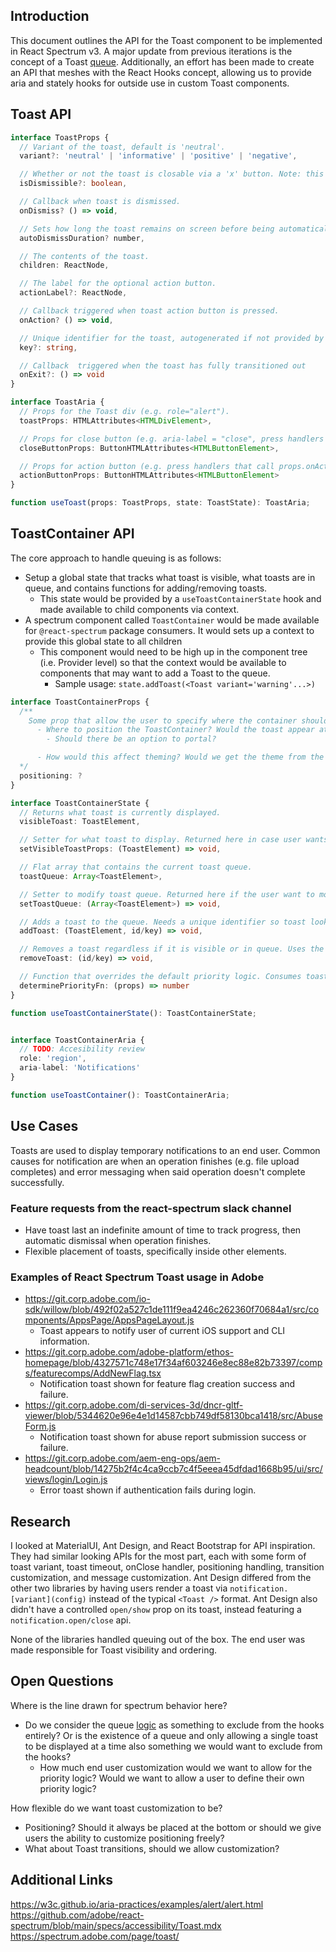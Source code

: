 <!-- Copyright 2020 Adobe. All rights reserved.
This file is licensed to you under the Apache License, Version 2.0 (the "License");
you may not use this file except in compliance with the License. You may obtain a copy
of the License at http://www.apache.org/licenses/LICENSE-2.0
Unless required by applicable law or agreed to in writing, software distributed under
the License is distributed on an "AS IS" BASIS, WITHOUT WARRANTIES OR REPRESENTATIONS
OF ANY KIND, either express or implied. See the License for the specific language
governing permissions and limitations under the License. -->

## Introduction

This document outlines the API for the Toast component to be implemented in React Spectrum v3. A major update from previous iterations is the concept of a Toast [queue](https://spectrum.adobe.com/page/toast/#Priority-queue). Additionally, an effort has been made to create an API that meshes with the React Hooks concept, allowing us to provide aria and stately hooks for outside use in custom Toast components.

## Toast API
```typescript
interface ToastProps {
  // Variant of the toast, default is 'neutral'.
  variant?: 'neutral' | 'informative' | 'positive' | 'negative',

  // Whether or not the toast is closable via a 'x' button. Note: this is a carry over from previous versions.
  isDismissible?: boolean,

  // Callback when toast is dismissed.
  onDismiss? () => void,

  // Sets how long the toast remains on screen before being automatically dismissed. If undefined, the toast remains indefinitely.
  autoDismissDuration? number,

  // The contents of the toast.
  children: ReactNode,

  // The label for the optional action button.
  actionLabel?: ReactNode,

  // Callback triggered when toast action button is pressed.
  onAction? () => void,

  // Unique identifier for the toast, autogenerated if not provided by the user.
  key?: string,

  // Callback  triggered when the toast has fully transitioned out
  onExit?: () => void
}

interface ToastAria {
  // Props for the Toast div (e.g. role="alert").
  toastProps: HTMLAttributes<HTMLDivElement>,

  // Props for close button (e.g. aria-label = "close", press handlers that call props.onDismiss).
  closeButtonProps: ButtonHTMLAttributes<HTMLButtonElement>,

  // Props for action button (e.g. press handlers that call props.onAction)
  actionButtonProps: ButtonHTMLAttributes<HTMLButtonElement>
}

function useToast(props: ToastProps, state: ToastState): ToastAria;
```

## ToastContainer API

The core approach to handle queuing is as follows:

- Setup a global state that tracks what toast is visible, what toasts are in queue, and contains functions for adding/removing toasts.
  - This state would be provided by a `useToastContainerState` hook and made available to child components via context.
- A spectrum component called `ToastContainer` would be made available for `@react-spectrum` package consumers. It would sets up a context to provide this global state to all children
    - This component would need to be high up in the component tree (i.e. Provider level) so that the context would be available to components that may want to add a Toast to the queue.
      - Sample usage: `state.addToast(<Toast variant='warning'...>)`

```typescript
interface ToastContainerProps {
  /**
    Some prop that allow the user to specify where the container should be located on the page. Open questions are as follows:
      - Where to position the ToastContainer? Would the toast appear at the bottom of the container it was placed in or portalled out so it is at the bottom of the screen?
        - Should there be an option to portal?

      - How would this affect theming? Would we get the theme from the nearest container or should it receive the theming from the top most Provider?
  */
  positioning: ?
}

interface ToastContainerState {
  // Returns what toast is currently displayed.
  visibleToast: ToastElement,

  // Setter for what toast to display. Returned here in case user wants to ignore priority logic and set what toast should be visible.
  setVisibleToastProps: (ToastElement) => void,

  // Flat array that contains the current toast queue.
  toastQueue: Array<ToastElement>,

  // Setter to modify toast queue. Returned here if the user want to modify the queue directly (wipe the queue, etc).
  setToastQueue: (Array<ToastElement>) => void,

  // Adds a toast to the queue. Needs a unique identifier so toast look up can happen via removeToast.
  addToast: (ToastElement, id/key) => void,

  // Removes a toast regardless if it is visible or in queue. Uses the provided id/key to find what toast to remove.
  removeToast: (id/key) => void,

  // Function that overrides the default priority logic. Consumes toast props and returns a priority number.
  determinePriorityFn: (props) => number
}

function useToastContainerState(): ToastContainerState;


interface ToastContainerAria {
  // TODO: Accesibility review
  role: 'region',
  aria-label: 'Notifications'
}

function useToastContainer(): ToastContainerAria;
```

## Use Cases

Toasts are used to display temporary notifications to an end user. Common causes for notification are when an operation finishes (e.g. file upload completes) and error messaging when said operation doesn't complete successfully.

### Feature requests from the react-spectrum slack channel
  - Have toast last an indefinite amount of time to track progress, then automatic dismissal when operation finishes.
  - Flexible placement of toasts, specifically inside other elements.

### Examples of React Spectrum Toast usage in Adobe
- https://git.corp.adobe.com/io-sdk/willow/blob/492f02a527c1de111f9ea4246c262360f70684a1/src/components/AppsPage/AppsPageLayout.js
  - Toast appears to notify user of current iOS support and CLI information.
- https://git.corp.adobe.com/adobe-platform/ethos-homepage/blob/4327571c748e17f34af603246e8ec88e82b73397/comps/featurecomps/AddNewFlag.tsx
  - Notification toast shown for feature flag creation success and failure.
- https://git.corp.adobe.com/di-services-3d/dncr-gltf-viewer/blob/5344620e96e4e1d14587cbb749df58130bca1418/src/AbuseForm.js
  - Notification toast shown for abuse report submission success or failure.
- https://git.corp.adobe.com/aem-eng-ops/aem-headcount/blob/14275b2f4c4ca9ccb7c4f5eeea45dfdad1668b95/ui/src/views/login/Login.js
  - Error toast shown if authentication fails during login.

## Research
  I looked at MaterialUI, Ant Design, and React Bootstrap for API inspiration. They had similar looking APIs for the most part, each with some form of toast variant, toast timeout, onClose handler, positioning handling, transition customization, and message customization. Ant Design differed from the other two libraries by having users render a toast via `notification.[variant](config)` instead of the typical `<Toast />` format. Ant Design also didn't have a controlled `open/show` prop on its toast, instead featuring a `notification.open/close` api.

  None of the libraries handled queuing out of the box. The end user was made responsible for Toast visibility and ordering.

## Open Questions

Where is the line drawn for spectrum behavior here?
  - Do we consider the queue [logic](https://spectrum.adobe.com/page/toast/#Priority-queue) as something to exclude from the hooks entirely? Or is the existence of a queue and only allowing a single toast to be displayed at a time also something we would want to exclude from the hooks?
    - How much end user customization would we want to allow for the priority logic? Would we want to allow a user to define their own priority logic?

How flexible do we want toast customization to be?
  - Positioning? Should it always be placed at the bottom or should we give users the ability to customize positioning freely?
  -  What about Toast transitions, should we allow customization?


## Additional Links

https://w3c.github.io/aria-practices/examples/alert/alert.html
https://github.com/adobe/react-spectrum/blob/main/specs/accessibility/Toast.mdx
https://spectrum.adobe.com/page/toast/

